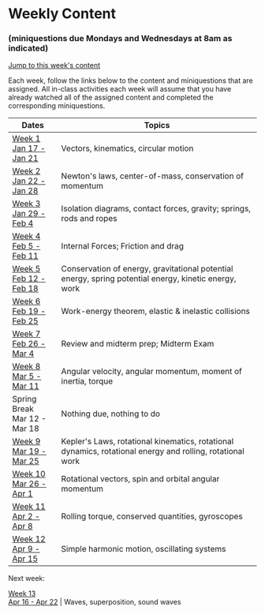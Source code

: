 # Weekly Content 
### (miniquestions due Mondays and Wednesdays at 8am as indicated)

[Jump to this week's content](#bottom)

Each week, follow the links below to the content and miniquestions that are assigned. All in-class activities each week will assume that you have already watched all of the assigned content and completed the corresponding miniquestions.

Dates                               | Topics
----------------------------------- | --------------------------------------------------
[Week 1 <br> Jan 17 - Jan 21](week1) |Vectors, kinematics, circular motion
[Week 2 <br> Jan 22 - Jan 28](week2) |  Newton's laws, center-of-mass, conservation of momentum
[Week 3 <br> Jan 29 - Feb 4](week3) |  Isolation diagrams, contact forces, gravity; springs, rods and ropes
[Week 4 <br>  Feb 5 - Feb 11](week4) |  Internal Forces; Friction and drag
[Week 5 <br> Feb 12 - Feb 18](week5) | Conservation of energy, gravitational potential energy, spring potential energy, kinetic energy, work
[Week 6 <br>  Feb 19 - Feb 25](week6) |  Work-energy theorem, elastic & inelastic collisions
[Week 7 <br>  Feb 26 - Mar 4](week7) |  Review and midterm prep; Midterm Exam
[Week 8 <br>  Mar 5 - Mar 11](week8) |  Angular velocity, angular momentum, moment of inertia, torque
Spring Break <br>  Mar 12 - Mar 18 | Nothing due, nothing to do
[Week 9 <br>  Mar 19 - Mar 25](week9) |  Kepler's Laws, rotational kinematics, rotational dynamics, rotational energy and rolling, rotational work
[Week 10 <br> Mar 26 - Apr 1](week10) | Rotational vectors, spin and orbital angular momentum
[Week 11 <br> Apr 2 - Apr 8](week11) | Rolling torque, conserved quantities, gyroscopes
[Week 12 <br> Apr 9 - Apr 15](week12) | Simple harmonic motion, oscillating systems

Next week:

[Week 13 <br> Apr 16 - Apr 22](week13) | Waves, superposition, sound waves 


<!--

[Week 14 <br> Apr 23 - Apr 29](week14) | Beats, interference

-->

<br>

<br>

<br>



<a id="bottom"></a>